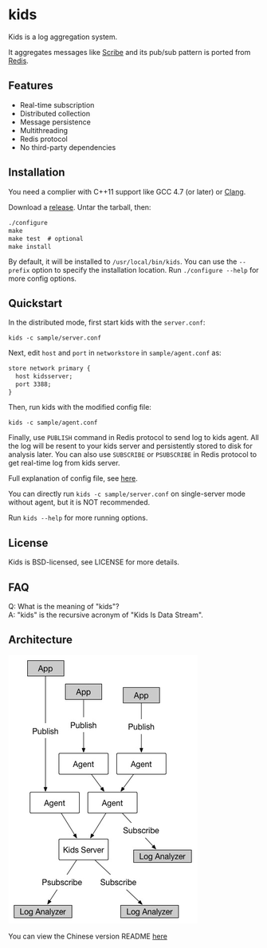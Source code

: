 kids
====

Kids is a log aggregation system.

It aggregates messages like [Scribe](https://github.com/facebookarchive/scribe) and its pub/sub pattern is ported from [Redis](http://redis.io/).


Features
--------

* Real-time subscription
* Distributed collection
* Message persistence
* Multithreading
* Redis protocol
* No third-party dependencies


Installation
------------

You need a complier with C++11 support like GCC 4.7 (or later) or [Clang](http://clang.llvm.org).

Download a [release](https://github.com/zhihu/kids/releases). Untar the tarball, then:

    ./configure
    make
    make test  # optional
    make install

By default, it will be installed to `/usr/local/bin/kids`.
You can use the `--prefix` option to specify the installation location.
Run `./configure --help` for more config options.


Quickstart
----------

In the distributed mode, first start kids with the `server.conf`:

    kids -c sample/server.conf

Next, edit `host` and `port` in `networkstore` in `sample/agent.conf` as:

    store network primary {
      host kidsserver;
      port 3388;
    }

Then, run kids with the modified config file:

    kids -c sample/agent.conf

Finally, use `PUBLISH` command in Redis protocol to send log to kids agent.
All the log will be resent to your kids server and persistently stored to disk for analysis later.
You can also use `SUBSCRIBE` or `PSUBSCRIBE` in Redis protocol to get real-time log from kids server.

Full explanation of config file, see [here](doc/config.md).

You can directly run `kids -c sample/server.conf` on single-server mode without agent, but it is NOT recommended.

Run `kids --help` for more running options.


License
-------

Kids is BSD-licensed, see LICENSE for more details.


FAQ
---

Q: What is the meaning of "kids"?  
A: "kids" is the recursive acronym of "Kids Is Data Stream".


Architecture
------------

![image](doc/image/arch.jpg)

You can view the Chinese version README [here](README.zh_CN.md)
